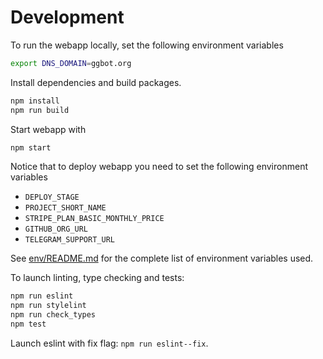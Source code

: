 # Development

To run the webapp locally, set the following environment variables

```sh
export DNS_DOMAIN=ggbot.org
```

Install dependencies and build packages.

```sh
npm install
npm run build
```

Start webapp with

```sh
npm start
```

Notice that to deploy webapp you need to set the following environment variables

- `DEPLOY_STAGE`
- `PROJECT_SHORT_NAME`
- `STRIPE_PLAN_BASIC_MONTHLY_PRICE`
- `GITHUB_ORG_URL`
- `TELEGRAM_SUPPORT_URL`

See [env/README.md](./env/README.md) for the complete list of environment variables used.

To launch linting, type checking and tests:

```sh
npm run eslint
npm run stylelint
npm run check_types
npm test
```

Launch eslint with fix flag: `npm run eslint--fix`.
